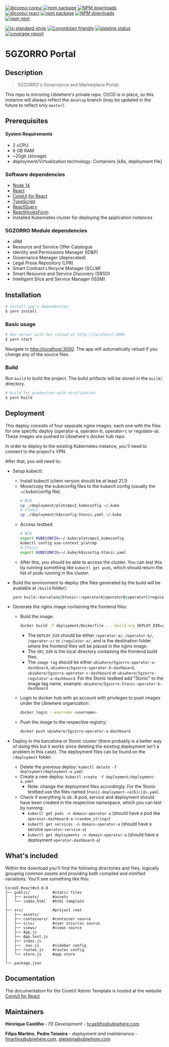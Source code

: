 [![@coreui coreui](https://img.shields.io/badge/@coreui%20-coreui-lightgrey.svg?style=flat-square)](https://github.com/coreui/coreui)
[![npm package][npm-coreui-badge]][npm-coreui]
[![NPM downloads][npm-coreui-download]][npm-coreui]  
[![@coreui react](https://img.shields.io/badge/@coreui%20-react-lightgrey.svg?style=flat-square)](https://github.com/coreui/react)
[![npm package][npm-coreui-react-badge]][npm-coreui-react]
[![NPM downloads][npm-coreui-react-download]][npm-coreui-react]  
[![npm next][npm-next]][npm]

[npm-coreui]: https://www.npmjs.com/package/@coreui/coreui
[npm-coreui-badge]: https://img.shields.io/npm/v/@coreui/coreui.png?style=flat-square
[npm-coreui-download]: https://img.shields.io/npm/dm/@coreui/coreui.svg?style=flat-square
[npm-coreui-react]: https://www.npmjs.com/package/@coreui/react
[npm-coreui-react-badge]: https://img.shields.io/npm/v/@coreui/react.png?style=flat-square
[npm-coreui-react-download]: https://img.shields.io/npm/dm/@coreui/react.svg?style=flat-square
[npm-next]: https://img.shields.io/npm/v/@coreui/react/next.png?style=flat-square
[npm]: https://www.npmjs.com/package/@coreui/react

[![js-standard-style](https://img.shields.io/badge/code%20style-standard-brightgreen.svg)](http://standardjs.com)
[![Commitizen friendly](https://img.shields.io/badge/commitizen-friendly-brightgreen.svg)](http://commitizen.github.io/cz-cli/)
<a href="https://gitlab.ubiwhere.com/5GZORRO/GUI/-/commits/develop"><img alt="pipeline status" src="https://gitlab.ubiwhere.com/5GZORRO/GUI/badges/develop/pipeline.svg" /></a>
<a href="https://gitlab.ubiwhere.com/5GZORRO/GUI/-/commits/develop"><img alt="coverage report" src="https://gitlab.ubiwhere.com/5GZORRO/GUI/badges/develop/coverage.svg" /></a>

# 5GZORRO Portal

## Description 

> 5GZORRO's Governance and Marketplace Portal.

This repo is mirroring Ubiwhere's private repo. 
CI/CD is in place, so this instance will always reflect the `develop` branch (may be updated in the future to reflect only `master`). 

## Prerequisites

#### System Requirements
- 2 vCPU
- 6 GB RAM
- ~20gb (storage)
- deployment/Virtualization technology: Containers [k8s, deployment file]

### Software dependencies
- [Node 14](https://nodejs.org/en/download/package-manager/)
- [React](https://pt-br.reactjs.org/)
- [CoreUI for React](https://coreui.io/react/)
- [TypeScript](https://www.typescriptlang.org/)
- [ReactQuery](https://react-query.tanstack.com/)
- [ReactHooksForm](https://react-hook-form.com/)
- Installed Kubernetes cluster for deploying the application instances

### 5GZORRO Module dependencies
- xRM
- Resource and Service Offer Catalogue
- Identity and Permissions Manager (ID&P)
- Governance Manager (deprecated)
- Legal Prose Repository (LPR)
- Smart Contract Lifecycle Manager (SCLM)
- Smart Resource and Service Discovery (SRSD)
- Intelligent Slice and Service Manager (ISSM)

## Installation
``` bash
# install app's dependencies
$ yarn install
```

### Basic usage

``` bash
# dev server with hot reload at http://localhost:3000
$ yarn start
```

Navigate to [http://localhost:3000](http://localhost:3000). The app will automatically reload if you change any of the source files.

### Build

Run `build` to build the project. The build artifacts will be stored in the `build/` directory.

```bash
# build for production with minification
$ yarn build
```

## Deployment

This deploy consists of four separate nginx images, each one with the files for one specific deploy (operator-a, operator-b, operator-c or regulator-a). These images are pushed to Ubiwhere's docker hub repo.

In order to deploy to the existing Kubernetes instance, you'll need to connect to the project's VPN.

After that, you will need to:

* Setup kubectl: 

    * Install kubectl (client version should be at least 21.1)
    * Move/copy the kubeconfig files to the kubectl config (usually the ~/.kube/config file).
        ```bash
        # BCN
        cp ./deployment/platcmpv2_kubeconfig ~/.kube
        # 5Tonic
        cp ./deployment/k8sconfig-5tonic.yaml ~/.kube
        ```
    * Access testbed
        ```bash
        # BCN
        export KUBECONFIG=~/.kube/platcmpv2_kubeconfig
        kubectl config use-context platcmp
        # 5Tonic
        export KUBECONFIG=~/.kube/k8sconfig-5tonic.yaml
        ```
    * After this, you should be able to access the cluster. You can test this by running something like `kubectl get pods`, which should return the list of pods running in the cluster.

* Build the environment to deploy (the files generated by the build will be available at `/build` folder):
    ```bash
    yarn build:<barcelona|5tonic>:<operatorA|operatorB|operatorC|regulatorA>
    ```

* Generate the nginx image containing the frontend files:
    
    * Build the image: 
        ```bash
        docker build -f deployment/Dockerfile . --build-arg DEPLOY_DIR=/operator-a/ --build-arg SRC_DIR=build/ --tag=ubiwhere/5gzorro-operator-a-dashboard
        ```
        - The `DEPLOY_DIR` should be either `/operator-a/`, `/operator-b/`, `/operator-c/` or `/regulator-a/`, and is the destination folder where the frontend files will be placed in the nginx image. 
        - The `SRC_DIR` is the local directory containing the frontend build files. 
        - The `image tag` should be either `ubiwhere/5gzorro-operator-a-dashboard`, `ubiwhere/5gzorro-operator-b-dashboard`, `ubiwhere/5gzorro-operator-c-dashboard` or `ubiwhere/5gzorro-regulator-a-dashboard`. For the 5tonic testbed add "5tonic" to the image tag name, example: `ubiwhere/5gzorro-5tonic-operator-b-dashboard`

    * Login to docker hub with an account with privileges to push images under the Ubiwhere organization: 
        ```bash
        docker login --username <username>
        ```

    * Push the image to the respective registry:
      ```bash
      docker push ubiwhere/5gzorro-operator-a-dashboard
      ```

* Deploy in the barcelona or 5tonic cluster (there probably is a better way of doing this but it works since deleting the existing deployment isn't a problem in this case). The deployment files can be found on the `/deployment` folder. 

    * Delete the previous deploy: `kubectl delete -f deployment/deployment-a.yaml`
    * Create a new deploy: `kubectl create -f deployment/deployment-a.yaml`
        * Note: change the deployment files accordingly. For the 5tonic testbed use the files named `5tonic-deployment-<a|b|c|d>.yaml`.
    * Check if everything is ok. A pod, service and deployment should have been created in the respective namespace, which you can test by running:
        * `kubectl get pods -n domain-operator-a` (should have a pod like `operator-dashboard-a-<random_string>`)
        * `kubectl get services -n domain-operator-a` (should have a service `operator-service-a`)
        * `kubectl get deployments -n domain-operator-a` (should have a deployment `operator-dashboard-a`)
    
  

## What's included

Within the download you'll find the following directories and files, logically grouping common assets and providing both compiled and minified variations. You'll see something like this:

```
CoreUI-React#v3.0.0
├── public/          #static files
│   ├── assets/      #assets
│   └── index.html   #html template
│
├── src/             #project root
│   ├── assets/  
│   ├── containers/  #container source
│   ├── scss/        #user scss/css source
│   ├── views/       #views source
│   ├── App.js
│   ├── App.test.js
│   ├── index.js
│   ├── _nav.js      #sidebar config
│   ├── routes.js    #routes config
│   └── store.js     #app store
│
└── package.json
```

## Documentation

The documentation for the CoreUI Admin Template is hosted at the website [CoreUI for React](https://coreui.io/react/)

## Maintainers
**Henrique Castilho** - *FE Development* - hcastilho@ubiwhere.com

**Filipa Martins**, **Pedro Teixeira** - *deployment and maintenance* - fmartins@ubiwhere.com, pteixeira@ubiwhere.com
